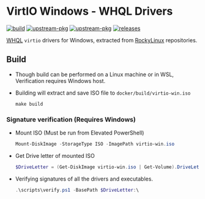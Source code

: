 # VirtIO Windows - WHQL Drivers

[![build](https://github.com/tprasadtp/virtio-whql/actions/workflows/build.yml/badge.svg)](https://github.com/tprasadtp/virtio-whql/actions/workflows/build.yml)
[![upstream-pkg](https://img.shields.io/badge/upstream-virtio--win-10B981?logo=rockylinux)](https://git.rockylinux.org/staging/rpms/virtio-win)
[![upstream-pkg](https://img.shields.io/badge/changelog-virtio--win-10B981?logo=rockylinux)](https://git.rockylinux.org/staging/rpms/virtio-win/-/blob/r8/SPECS/virtio-win.spec#L280)
[![releases](https://img.shields.io/github/v/tag/tprasadtp/virtio-whql?label=release&sort=semver&logo=semver&color=7f50a6&labelColor=3a3a3a)](https://github.com/tprasadtp/virtio-whql/releases/latest)

[WHQL][] `virtio` drivers for Windows, extracted from [RockyLinux][] repositories.

## Build

- Though build can be performed on a Linux machine or in WSL, Verification requires Windows host.
- Building will extract and save ISO file to `docker/build/virtio-win.iso`

    ```console
    make build
    ```

### Signature verification (Requires Windows)

- Mount ISO (Must be run from Elevated PowerShell)
    ```powershell
    Mount-DiskImage -StorageType ISO -ImagePath virtio-win.iso
    ```
- Get Drive letter of mounted ISO
    ```powershell
    $DriveLetter = (Get-DiskImage virtio-win.iso | Get-Volume).DriveLetter
    ```
- Verifying signatures of all the drivers and executables.
    ```powershell
    .\scripts\verify.ps1 -BasePath $DriveLetter:\
    ```

[WHQL]: https://docs.microsoft.com/en-us/windows-hardware/drivers/install/whql-release-signature
[RockyLinux]: https://rockylinux.org

